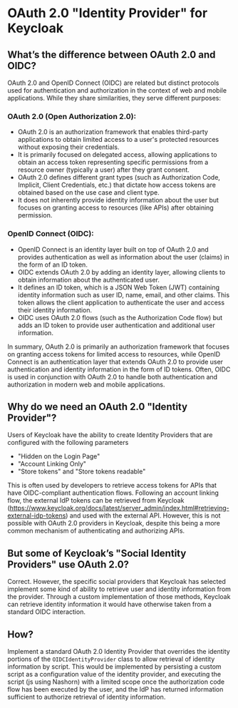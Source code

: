 # OAuth 2.0 "Identity Provider" for Keycloak

## What’s the difference between OAuth 2.0 and OIDC?
OAuth 2.0 and OpenID Connect (OIDC) are related but distinct protocols used for authentication and authorization in the context of web and mobile applications. While they share similarities, they serve different purposes:

### OAuth 2.0 (Open Authorization 2.0):
- OAuth 2.0 is an authorization framework that enables third-party applications to obtain limited access to a user's protected resources without exposing their credentials.
- It is primarily focused on delegated access, allowing applications to obtain an access token representing specific permissions from a resource owner (typically a user) after they grant consent.
- OAuth 2.0 defines different grant types (such as Authorization Code, Implicit, Client Credentials, etc.) that dictate how access tokens are obtained based on the use case and client type.
- It does not inherently provide identity information about the user but focuses on granting access to resources (like APIs) after obtaining permission.

### OpenID Connect (OIDC):
- OpenID Connect is an identity layer built on top of OAuth 2.0 and provides authentication as well as information about the user (claims) in the form of an ID token.
- OIDC extends OAuth 2.0 by adding an identity layer, allowing clients to obtain information about the authenticated user.
- It defines an ID token, which is a JSON Web Token (JWT) containing identity information such as user ID, name, email, and other claims. This token allows the client application to authenticate the user and access their identity information.
- OIDC uses OAuth 2.0 flows (such as the Authorization Code flow) but adds an ID token to provide user authentication and additional user information.

In summary, OAuth 2.0 is primarily an authorization framework that focuses on granting access tokens for limited access to resources, while OpenID Connect is an authentication layer that extends OAuth 2.0 to provide user authentication and identity information in the form of ID tokens. Often, OIDC is used in conjunction with OAuth 2.0 to handle both authentication and authorization in modern web and mobile applications.

## Why do we need an OAuth 2.0 "Identity Provider"?
Users of Keycloak have the ability to create Identity Providers that are configured with the following parameters
- "Hidden on the Login Page"
- "Account Linking Only"
- "Store tokens" and "Store tokens readable"

This is often used by developers to retrieve access tokens for APIs that have OIDC-compliant authentication flows. Following an account linking flow, the external IdP tokens can be retrieved from Keycloak (https://www.keycloak.org/docs/latest/server_admin/index.html#retrieving-external-idp-tokens) and used with the external API.
However, this is not possible with OAuth 2.0 providers in Keycloak, despite this being a more common mechanism of authenticating and authorizing APIs.

## But some of Keycloak’s "Social Identity Providers" use OAuth 2.0?
Correct. However, the specific social providers that Keycloak has selected implement some kind of ability to retrieve user and identity information from the provider. Through a custom implementation of those methods, Keycloak can retrieve identity information it would have otherwise taken from a standard OIDC interaction. 

## How?
Implement a standard OAuth 2.0 Identity Provider that overrides the identity portions of the `OIDCIdentityProvider` class to allow retrieval of identity information by script. This would be implemented by persisting a custom script as a configuration value of the identity provider, and executing the script (js using Nashorn) with a limited scope once the authorization code flow has been executed by the user, and the IdP has returned information sufficient to authorize retrieval of identity information.

